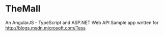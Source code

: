 # TheMall
An AngularJS - TypeScript and ASP.NET Web API Sample app written for http://blogs.msdn.microsoft.com/Tess
